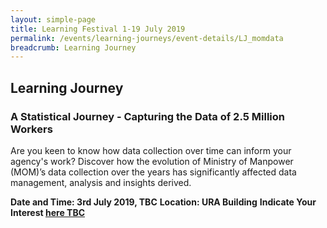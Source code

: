 ```yaml
---
layout: simple-page
title: Learning Festival 1-19 July 2019
permalink: /events/learning-journeys/event-details/LJ_momdata
breadcrumb: Learning Journey
---
```


## Learning Journey
### A Statistical Journey - Capturing the Data of 2.5 Million Workers

Are you keen to know how data collection over time can inform your agency's work? Discover how the evolution of Ministry of Manpower (MOM)’s data collection over the years has significantly affected data management, analysis and insights derived.

**Date and Time: 3rd July 2019, TBC** 
**Location: URA Building** 
**Indicate Your Interest [here TBC]()** 
